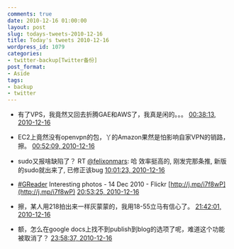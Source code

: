 ```yaml
---
comments: true
date: 2010-12-16 01:00:00
layout: post
slug: todays-tweets-2010-12-16
title: Today's tweets 2010-12-16
wordpress_id: 1079
categories:
- twitter-backup[Twitter备份]
post_format:
- Aside
tags:
- backup
- twitter
---
```





  * 有了VPS，我竟然又回去折腾GAE和AWS了，我真是闲的。。。 [00:38:13, 2010-12-16](http://twitter.com/gfrog/statuses/15083217275064320)





  * EC2上竟然没有openvpn的包，丫的Amazon果然是怕影响自家VPN的销路，擦。 [00:52:09, 2010-12-16](http://twitter.com/gfrog/statuses/15086720840114176)





  * sudo又报啥缺陷了？ RT [@felixonmars](http://twitter.com/felixonmars): 哈 效率挺高的, 刚发完那条推, 新版的sudo就出来了, 已修正该bug [10:01:23, 2010-12-16](http://twitter.com/gfrog/statuses/15224939879600128)





  * [#GReader](http://search.twitter.com/search?q=%23GReader) Interesting photos - 14 Dec 2010 - Flickr [http://j.mp/i7f8wP](http://j.mp/i7f8wP) [20:53:25, 2010-12-16](http://twitter.com/gfrog/statuses/15389029587484672)





  * 擦，某人用218拍出来一样灰蒙蒙的，我用18-55立马有信心了。 [21:42:01, 2010-12-16](http://twitter.com/gfrog/statuses/15401262891663360)





  * 额，怎么在google docs上找不到publish到blog的选项了呢，难道这个功能被取消了？ [23:58:37, 2010-12-16](http://twitter.com/gfrog/statuses/15435638585171968)




